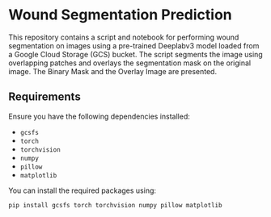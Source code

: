 # Wound Segmentation Prediction
This repository contains a script and notebook for performing wound segmentation on images using a pre-trained Deeplabv3 model loaded from a Google Cloud Storage (GCS) bucket. The script segments the image using overlapping patches and overlays the segmentation mask on the original image. The Binary Mask and the Overlay Image are presented. 

## Requirements

Ensure you have the following dependencies installed:

- `gcsfs`
- `torch`
- `torchvision`
- `numpy`
- `pillow`
- `matplotlib`

You can install the required packages using:

```bash
pip install gcsfs torch torchvision numpy pillow matplotlib
